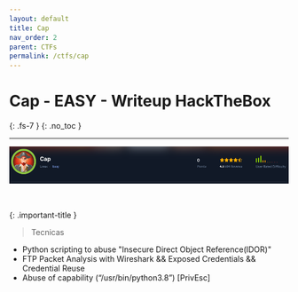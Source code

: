 ```yaml
---
layout: default
title: Cap
nav_order: 2
parent: CTFs
permalink: /ctfs/cap
---
```


# Cap - EASY - Writeup HackTheBox
{: .fs-7 }
{: .no_toc }

---

![](/assets/images/cap/cap.png)

<br>

{: .important-title }
> Tecnicas
>
- Python scripting to abuse "Insecure Direct Object Reference(IDOR)"
- FTP Packet Analysis with Wireshark && Exposed Credentials && Credential Reuse
- Abuse of capability (“/usr/bin/python3.8”) [PrivEsc]

<br>